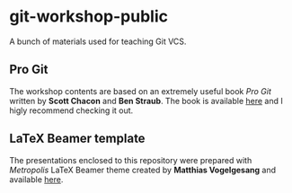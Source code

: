 # git-workshop-public
A bunch of materials used for teaching Git VCS.

## Pro Git
The workshop contents are based on an extremely useful book *Pro Git* written by **Scott Chacon** and **Ben Straub**. The book is available [here](https://git-scm.com/book/en/v2 "Get Pro Git book") and I higly recommend checking it out.

## LaTeX Beamer template
The presentations enclosed to this repository were prepared with *Metropolis* LaTeX Beamer theme created by **Matthias Vogelgesang** and available [here](https://github.com/matze/mtheme "Get Metropolis LaTeX Beamer theme").
